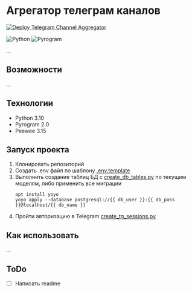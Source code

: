 # Агрегатор телеграм каналов

[![Deploy Telegram Channel Aggregator](https://github.com/Kroks4502/tg_ch_aggregator/actions/workflows/main.yml/badge.svg)](https://github.com/Kroks4502/tg_ch_aggregator/actions/workflows/main.yml)

![Python](https://img.shields.io/badge/python-3670A0?style=for-the-badge&logo=python&logoColor=ffdd54)
![Pyrogram](https://img.shields.io/badge/Pyrogram-ff1709?style=for-the-badge&color=bf431d)

...

## Возможности
...

## Технологии
- Python 3.10
- Pyrogram 2.0
- Peewee 3.15

## Запуск проекта
1. Клонировать репозиторий
2. Создать .env файл по шаблону [.env.template](.env.template)
3. Выполнить создание таблиц БД c [create_db_tables.py](create_db_tables.py) по текущим моделям, либо применить все миграции
    ```shell
    apt install yoyo
    yoyo apply --database postgresql://{{ db_user }}:{{ db_pass }}@localhost/{{ db_name }}
    ```
4. Пройти авторизацию в Telegram [create_tg_sessions.py](create_tg_sessions.py)


## Как использовать
...

## ToDo

- [ ] Написать readme

